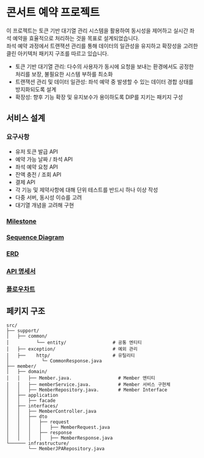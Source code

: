 # 콘서트 예약 프로젝트
이 프로젝트는 토큰 기반 대기열 관리 시스템을 활용하여 동시성을 제어하고 실시간 좌석 예약을 효율적으로 처리하는 것을 목표로 설계되었습니다.    
좌석 예약 과정에서 트랜잭션 관리를 통해 데이터의 일관성을 유지하고 확장성을 고려한 클린 아키텍처 패키지 구조를 따르고 있습니다.
- 토큰 기반 대기열 관리: 다수의 사용자가 동시에 요청을 보내는 환경에서도 공정한 처리를 보장, 불필요한 시스템 부하를 최소화
- 트랜잭션 관리 및 데이터 일관성: 좌석 예약 중 발생할 수 있는 데이터 경합 상태를 방지화되도록 설계
- 확장성: 향후 기능 확장 및 유지보수가 용이하도록 DIP를 지키는 패키지 구성
## 서비스 설계
### 요구사항
- 유저 토큰 발급 API
- 예약 가능 날짜 / 좌석 API
- 좌석 예약 요청 API
- 잔액 충전 / 조회 API
- 결제 API
- 각 기능 및 제약사항에 대해 단위 테스트를 반드시 하나 이상 작성
- 다중 서버, 동시성 이슈를 고려
- 대기열 개념을 고려해 구현
### [Milestone](https://github.com/users/JoYuKang/projects/5)
### [Sequence Diagram](https://github.com/JoYuKang/Concert_Reservation/blob/docs/docs/%EC%8B%9C%ED%80%80%EC%8A%A4%20%EB%8B%A4%EC%9D%B4%EC%96%B4%EA%B7%B8%EB%9E%A8.md)
### [ERD](https://github.com/JoYuKang/Concert_Reservation/blob/main/docs/ERD.md)
### [API 명세서](https://github.com/JoYuKang/Concert_Reservation/blob/docs/docs/API%20%EB%AA%85%EC%84%B8%EC%84%9C.md)
### [플로우차트](https://github.com/JoYuKang/Concert_Reservation/blob/docs/docs/%ED%94%8C%EB%A1%9C%EC%9A%B0%20%EC%B0%A8%ED%8A%B8.md)
## 페키지 구조
```
src/
├── support/
│   ├── common/ 
│          └── entity/                 # 공통 엔티티
│   ├── exception/                     # 예외 관리
│   ├──    http/                       # 유틸리티
│            └─ CommonResponse.java 
├── member/                   
│   ├── domain/
│   │   ├── Member.java.                 # Member 엔티티
│   │   ├── memberService.java.          # Member 서비스 구현체
│   │   ├── MemberRepository.java.       # Member Interface   
│   ├── application
│   │   ├── facade
│   ├── interfaces/ 
│   │   ├── MemberController.java
│   │   ├── dto
│   │   │   ├── request
│   │   │   │   ├── MemberRequest.java
│   │   │   ├── response
│   │   │   │   ├── MemberResponse.java
└────── infrastructure/
        └── MemberJPARepository.java

```

